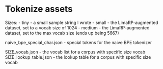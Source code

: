 # Tokenize assets

Sizes:
    - tiny - a small sample string I wrote
    - small - the LimaRP-augmented dataset, set to a vocab size of 1024
    - medium - the LimaRP-augmented dataset, set to the max vocab size (ends up being 5667)

naive_bpe_special_char.json - special tokens for the naive BPE tokenizer

SIZE_vocab.json - the vocab list for a corpus with specific size vocab
SIZE_lookup_table.json - the lookup table for a corpus with specific size vocab